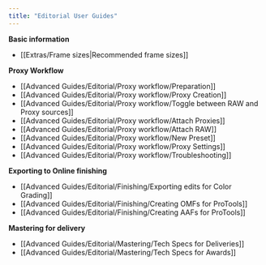 ```yaml
---
title: "Editorial User Guides"
---
```

**Basic information**
- [[Extras/Frame sizes|Recommended frame sizes]]

**Proxy Workflow**
- [[Advanced Guides/Editorial/Proxy workflow/Preparation]]
- [[Advanced Guides/Editorial/Proxy workflow/Proxy Creation]]
- [[Advanced Guides/Editorial/Proxy workflow/Toggle between RAW and Proxy sources]]
- [[Advanced Guides/Editorial/Proxy workflow/Attach Proxies]]
- [[Advanced Guides/Editorial/Proxy workflow/Attach RAW]]
- [[Advanced Guides/Editorial/Proxy workflow/New Preset]]
- [[Advanced Guides/Editorial/Proxy workflow/Proxy Settings]]
- [[Advanced Guides/Editorial/Proxy workflow/Troubleshooting]]

**Exporting to Online finishing**
- [[Advanced Guides/Editorial/Finishing/Exporting edits for Color Grading]]
- [[Advanced Guides/Editorial/Finishing/Creating OMFs for ProTools]]
- [[Advanced Guides/Editorial/Finishing/Creating AAFs for ProTools]]

**Mastering for delivery**
- [[Advanced Guides/Editorial/Mastering/Tech Specs for Deliveries]]
- [[Advanced Guides/Editorial/Mastering/Tech Specs for Awards]]